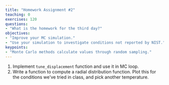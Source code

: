 ```yaml
---
title: "Homework Assignment #2"
teaching: 0
exercises: 120
questions:
- "What is the homework for the third day?"
objectives:
- "Improve your MC simulation."
- "Use your simulation to investigate conditions not reported by NIST."
keypoints:
- "Monte Carlo methods calculate values through random sampling."
---
```


1. Implement `tune_displacement` function and use it in MC loop.
2. Write a function to compute a radial distribution function. Plot this for the conditions we've tried in class, and pick another temperature.